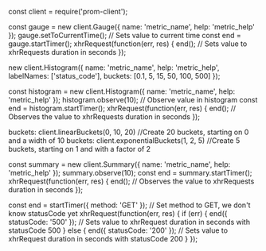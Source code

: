 const client = require('prom-client');

const gauge = new client.Gauge({ name: 'metric_name', help: 'metric_help' });
gauge.setToCurrentTime(); // Sets value to current time
const end = gauge.startTimer();
xhrRequest(function(err, res) {
  end(); // Sets value to xhrRequests duration in seconds
});


new client.Histogram({
  name: 'metric_name',
  help: 'metric_help',
  labelNames: ['status_code'],
  buckets: [0.1, 5, 15, 50, 100, 500]
});


const histogram = new client.Histogram({
  name: 'metric_name',
  help: 'metric_help'
});
histogram.observe(10); // Observe value in histogram
const end = histogram.startTimer();
xhrRequest(function(err, res) {
  end(); // Observes the value to xhrRequests duration in seconds
});


  buckets: client.linearBuckets(0, 10, 20) //Create 20 buckets, starting on 0 and a width of 10
  buckets: client.exponentialBuckets(1, 2, 5) //Create 5 buckets, starting on 1 and with a factor of 2


const summary = new client.Summary({
  name: 'metric_name',
  help: 'metric_help'
});
summary.observe(10);
const end = summary.startTimer();
xhrRequest(function(err, res) {
  end(); // Observes the value to xhrRequests duration in seconds
});

const end = startTimer({ method: 'GET' }); // Set method to GET, we don't know statusCode yet
xhrRequest(function(err, res) {
  if (err) {
    end({ statusCode: '500' }); // Sets value to xhrRequest duration in seconds with statusCode 500
  } else {
    end({ statusCode: '200' }); // Sets value to xhrRequest duration in seconds with statusCode 200
  }
});
